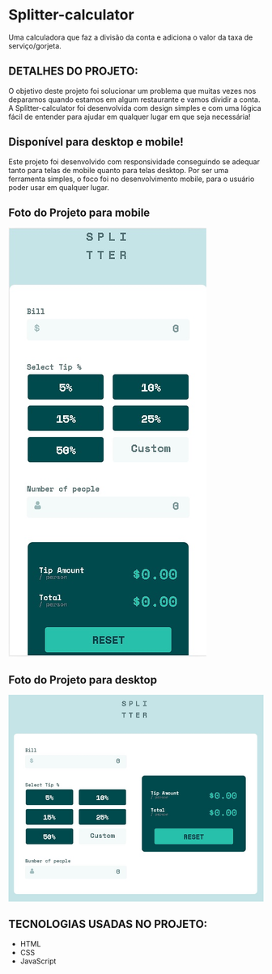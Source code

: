 # Splitter-calculator
Uma calculadora que faz a divisão da conta e adiciona o valor da taxa de serviço/gorjeta.

## DETALHES DO PROJETO:
O objetivo deste projeto foi solucionar um problema que muitas vezes nos deparamos 
quando estamos em algum restaurante e vamos dividir a conta.
A Splitter-calculator foi desenvolvida com design simples e com uma lógica fácil de entender
para ajudar em qualquer lugar em que seja necessária!

## Disponível para desktop e mobile!
Este projeto foi desenvolvido com responsividade conseguindo se adequar tanto para telas
de mobile quanto para telas desktop.
Por ser uma ferramenta simples, o foco foi no desenvolvimento mobile, para o usuário
poder usar em qualquer lugar.

## Foto do Projeto para mobile
![](assets/img/splittermobile.jpg)

## Foto do Projeto para desktop
![](assets/img/splitterdesktop.jpg)

## TECNOLOGIAS USADAS NO PROJETO:
* HTML
* CSS
* JavaScript

